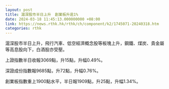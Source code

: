 ```yaml
---
layout: post
title: 滬深股市半日上升　創業板升逾1%
date: 2024-03-18 11:45:13.000000000 +08:00
link: https://news.rthk.hk/rthk/ch/component/k2/1745071-20240318.htm
categories: rthk
---
```


滬深股市半日上升，飛行汽車、低空經濟概念股等板塊上升，鋼鐵、煤炭、貴金屬等高息股向下，白酒股亦受壓。

上證指數半日收報3069點，升15點，升幅0.49%。

深證成份指數報9685點，升72點，升幅0.76%。

創業板指數重上1900點水平，半日報1909點，升25點，升幅1.34%。
